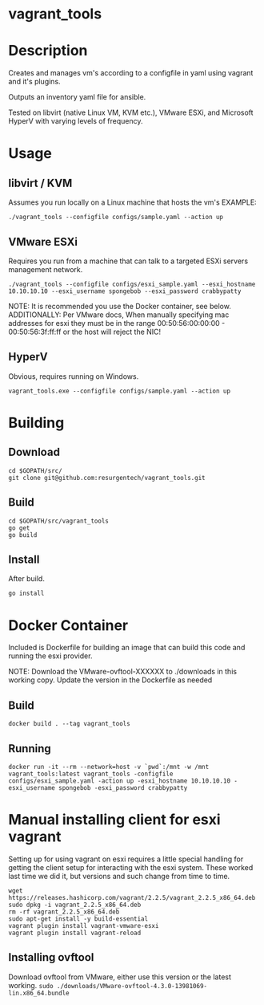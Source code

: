 # vagrant_tools

# Description
Creates and manages vm's according to a configfile in yaml using vagrant and it's plugins.

Outputs an inventory yaml file for ansible.

Tested on libvirt (native Linux VM, KVM etc.), VMware ESXi, and Microsoft HyperV with varying levels of frequency.


# Usage
## libvirt / KVM
Assumes you run locally on a Linux machine that hosts the vm's
EXAMPLE:
```
./vagrant_tools --configfile configs/sample.yaml --action up
```
## VMware ESXi
Requires you run from a machine that can talk to a targeted ESXi servers management network.
```
./vagrant_tools --configfile configs/esxi_sample.yaml --esxi_hostname 10.10.10.10 --esxi_username spongebob --esxi_password crabbypatty
```
NOTE: It is recommended you use the Docker container, see below.
ADDITIONALLY: Per VMware docs, When manually specifying mac addresses for esxi they must be in the range
              00:50:56:00:00:00 - 00:50:56:3f:ff:ff or the host will reject the NIC!


## HyperV
Obvious, requires running on Windows.
```
vagrant_tools.exe --configfile configs/sample.yaml --action up
```


# Building
## Download
```
cd $GOPATH/src/
git clone git@github.com:resurgentech/vagrant_tools.git
```
## Build
```
cd $GOPATH/src/vagrant_tools
go get
go build
```
## Install
After build.
```
go install
```


# Docker Container
Included is Dockerfile for building an image that can build this code and running the esxi provider.

NOTE: Download the VMware-ovftool-XXXXXX to ./downloads in this working copy.  Update the version in the Dockerfile as needed

## Build
```
docker build . --tag vagrant_tools
```
## Running
```
docker run -it --rm --network=host -v `pwd`:/mnt -w /mnt vagrant_tools:latest vagrant_tools -configfile configs/esxi_sample.yaml -action up -esxi_hostname 10.10.10.10 -esxi_username spongebob -esxi_password crabbypatty
```


# Manual installing client for esxi vagrant
Setting up for using vagrant on esxi requires a little special handling for getting the client setup for interacting with the esxi system.  These worked last time we did it, but versions and such change from time to time.
```
wget https://releases.hashicorp.com/vagrant/2.2.5/vagrant_2.2.5_x86_64.deb
sudo dpkg -i vagrant_2.2.5_x86_64.deb
rm -rf vagrant_2.2.5_x86_64.deb
sudo apt-get install -y build-essential
vagrant plugin install vagrant-vmware-esxi
vagrant plugin install vagrant-reload
```
## Installing ovftool
Download ovftool from VMware, either use this version or the latest working.
`sudo ./downloads/VMware-ovftool-4.3.0-13981069-lin.x86_64.bundle`
